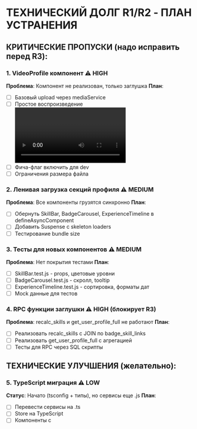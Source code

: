 # ТЕХНИЧЕСКИЙ ДОЛГ R1/R2 - ПЛАН УСТРАНЕНИЯ

## КРИТИЧЕСКИЕ ПРОПУСКИ (надо исправить перед R3):

### 1. VideoProfile компонент ⚠️ HIGH
**Проблема**: Компонент не реализован, только заглушка
**План**: 
- [ ] Базовый upload через mediaService
- [ ] Простое воспроизведение <video>
- [ ] Фича-флаг включить для dev
- [ ] Ограничения размера файла

### 2. Ленивая загрузка секций профиля ⚠️ MEDIUM  
**Проблема**: Все компоненты грузятся синхронно
**План**:
- [ ] Обернуть SkillBar, BadgeCarousel, ExperienceTimeline в defineAsyncComponent
- [ ] Добавить Suspense с skeleton loaders
- [ ] Тестирование bundle size

### 3. Тесты для новых компонентов ⚠️ MEDIUM
**Проблема**: Нет покрытия тестами
**План**:
- [ ] SkillBar.test.js - props, цветовые уровни
- [ ] BadgeCarousel.test.js - скролл, tooltip
- [ ] ExperienceTimeline.test.js - сортировка, форматы дат
- [ ] Mock данные для тестов

### 4. RPC функции заглушки ⚠️ HIGH (блокирует R3)
**Проблема**: recalc_skills и get_user_profile_full не работают
**План**:
- [ ] Реализовать recalc_skills с JOIN по badge_skill_links
- [ ] Реализовать get_user_profile_full с агрегацией 
- [ ] Тесты для RPC через SQL скрипты

## ТЕХНИЧЕСКИЕ УЛУЧШЕНИЯ (желательно):

### 5. TypeScript миграция ⚠️ LOW
**Статус**: Начато (tsconfig + типы), но сервисы еще .js
**План**:
- [ ] Перевести сервисы на .ts  
- [ ] Store на TypeScript
- [ ] Компоненты с <script setup lang="ts">

### 6. Error boundaries ⚠️ LOW
**Проблема**: Нет обработки ошибок компонентов
**План**:
- [ ] ErrorBoundary для секций профиля
- [ ] Fallback UI при сбоях загрузки

### 7. Performance optimization ⚠️ LOW
**Проблема**: Может быть медленно на слабых устройствах
**План**:
- [ ] Virtual scrolling для больших списков badges
- [ ] Debounce для анимаций SkillBar
- [ ] Performance budget проверка

## ПРИОРИТЕТ ИСПРАВЛЕНИЙ:
1. VideoProfile (блокирует демонстрацию) 
2. RPC функции (блокирует R3)
3. Тесты (блокирует качество)
4. Ленивая загрузка (производительность)

## DEADLINES:
- VideoProfile: 1-2 дня
- RPC + тесты: 2-3 дня  
- Ленивая загрузка: 1 день
- **ИТОГО**: ~5 дней до готовности к R3
